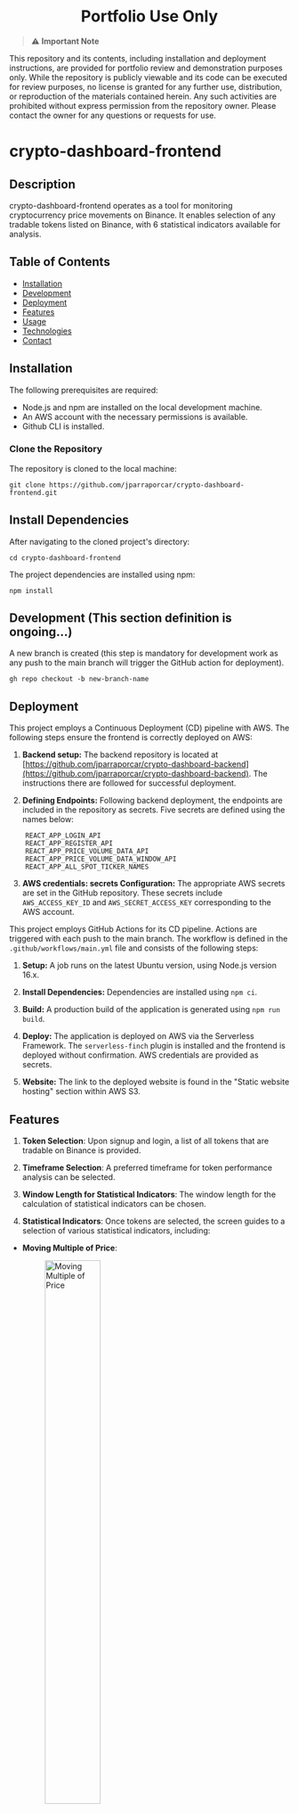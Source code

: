<h1 align="center">Portfolio Use Only</h1>

> :warning: **Important Note**

This repository and its contents, including installation and deployment instructions, are provided for portfolio review and demonstration purposes only. While the repository is publicly viewable and its code can be executed for review purposes, no license is granted for any further use, distribution, or reproduction of the materials contained herein. Any such activities are prohibited without express permission from the repository owner. Please contact the owner for any questions or requests for use.

# crypto-dashboard-frontend

## Description

crypto-dashboard-frontend operates as a tool for monitoring cryptocurrency price movements on Binance. It enables selection of any tradable tokens listed on Binance, with 6 statistical indicators available for analysis.

## Table of Contents

- [Installation](#installation)
- [Development](#development)
- [Deployment](#deployment)
- [Features](#features)
- [Usage](#usage)
- [Technologies](#technologies)
- [Contact](#contact)

## Installation

The following prerequisites are required:

- Node.js and npm are installed on the local development machine.
- An AWS account with the necessary permissions is available.
- Github CLI is installed.

### Clone the Repository

The repository is cloned to the local machine:

```
git clone https://github.com/jparraporcar/crypto-dashboard-frontend.git
```


## Install Dependencies

After navigating to the cloned project's directory:

```
cd crypto-dashboard-frontend
```

The project dependencies are installed using npm:

```
npm install
```

## Development (This section definition is ongoing...)

A new branch is created (this step is mandatory for development work as any push to the main branch will trigger the GitHub action for deployment).

```
gh repo checkout -b new-branch-name
```

## Deployment

This project employs a Continuous Deployment (CD) pipeline with AWS. The following steps ensure the frontend is correctly deployed on AWS:

1. **Backend setup:** The backend repository is located at [https://github.com/jparraporcar/crypto-dashboard-backend](https://github.com/jparraporcar/crypto-dashboard-backend). The instructions there are followed for successful deployment.

2. **Defining Endpoints:** Following backend deployment, the endpoints are included in the repository as secrets. Five secrets are defined using the names below:

```
    REACT_APP_LOGIN_API
    REACT_APP_REGISTER_API
    REACT_APP_PRICE_VOLUME_DATA_API
    REACT_APP_PRICE_VOLUME_DATA_WINDOW_API
    REACT_APP_ALL_SPOT_TICKER_NAMES
```


3. **AWS credentials: secrets Configuration:** The appropriate AWS secrets are set in the GitHub repository. These secrets include `AWS_ACCESS_KEY_ID` and `AWS_SECRET_ACCESS_KEY` corresponding to the AWS account.

This project employs GitHub Actions for its CD pipeline. Actions are triggered with each push to the main branch. The workflow is defined in the `.github/workflows/main.yml` file and consists of the following steps:

1. **Setup:** A job runs on the latest Ubuntu version, using Node.js version 16.x.

2. **Install Dependencies:** Dependencies are installed using `npm ci`.

3. **Build:** A production build of the application is generated using `npm run build`.

4. **Deploy:** The application is deployed on AWS via the Serverless Framework. The `serverless-finch` plugin is installed and the frontend is deployed without confirmation. AWS credentials are provided as secrets.

5. **Website:** The link to the deployed website is found in the "Static website hosting" section within AWS S3.

## Features

1. **Token Selection**: Upon signup and login, a list of all tokens that are tradable on Binance is provided.

2. **Timeframe Selection**: A preferred timeframe for token performance analysis can be selected.

3. **Window Length for Statistical Indicators**: The window length for the calculation of statistical indicators can be chosen.

4. **Statistical Indicators**: Once tokens are selected, the screen guides to a selection of various statistical indicators, including:



- **Moving Multiple of Price**:
    <br />
    <figure>
        <img style="width:50%; height:auto;" src="./screenshots/moving-multiple-of-price.jpg" alt="Moving Multiple of Price">
    </figure>
    <br />
    <br />
    <figure>
        <img style="width:150%; height:auto;" src="./screenshots/moving-multiple-of-price-explanation.jpg" alt="Moving Multiple of price explanation">
    </figure> 
    <br />
    <br />
- **Moving Multiple of Volume**:
    <br />
    <figure>
        <img style="width:50%; height:auto;" src="./screenshots/moving-multiple-of-volume.jpg" alt="Moving Multiple of Volume">
    </figure>
    <br />
    <br />
    <figure>
        <img style="width:150%; height:auto;" src="./screenshots/moving-multiple-of-volume-explanation.jpg" alt="Moving Multiple of Volume explanation">
    </figure> 
    <br />
    <br />
- **Moving Average Multiple of Price**:
    <br />
    <figure>
        <img style="width:50%; height:auto;" src="./screenshots/moving-multiple-of-price-avg.jpg" alt="Moving Average Multiple of Price">
    </figure>
    <br />
    <br />
    <figure>
        <img style="width:150%; height:auto;" src="./screenshots/moving-multiple-of-price-avg-explanation.jpg" alt="Moving Average Multiple of Price explanation">
    </figure> 
    <br />
    <br />
- **Moving Average Multiple of Volume**:
    <br />
    <figure>
        <img style="width:50%; height:auto;" src="./screenshots/moving-multiple-of-volume-avg.jpg" alt="Moving Average Multiple of Volume">
    </figure>
    <br />
    <br />
    <figure>
        <img style="width:150%; height:auto;" src="./screenshots/moving-multiple-of-volume-avg-explanation.jpg" alt="Moving Average Multiple of Volume explanation">
    </figure> 
    <br />
    <br />
- **Moving Accumulated Rate of Change of Multiple Price**:
    <br />
    <figure>
        <img style="width:50%; height:auto;" src="./screenshots/moving-multiple-of-price-arc.jpg" alt="Moving Accumulated Rate of Change of Multiple Price">
    </figure>
    <figure>
        <img style="width:150%; height:auto;" src="./screenshots/moving-multiple-of-price-arc-explanation.jpg" alt="Accumulated Rate of Change of Multiple of Price explanation">
    </figure> 
    <br />
    <br />
- **Moving Accumulated Rate of Change of Multiple Volume**:
    <br />
    <figure>
        <img style="width:50%; height:auto;" src="./screenshots/moving-multiple-of-volume-arc.jpg" alt="Moving Accumulated Rate of Change of Multiple Volume">
    </figure>
    <br />
    <figure>
        <img style="width:150%; height:auto;" src="./screenshots/moving-multiple-of-volume-arc-explanation.jpg" alt="Moving Accumulated Rate of Change of Multiple Volume explanation">
    </figure> 
   <br />
   <br />

## Usage

   <br />
    <figure>
        <img style="width:125%; height:auto;" src="./screenshots/app-flow.jpg" alt="App flow">
    </figure> 
   <br />

### Technologies

The crypto-dashboard-frontend application leverages several libraries and frameworks to build an effective, dynamic, and interactive user interface. Below are the main technologies used:

- **ReactJS**: A JavaScript library for building user interfaces. React allows developers to create large web applications that can change data, without reloading the page.

- **Redux Toolkit**: The official, opinionated, batteries-included toolset for efficient Redux development. It is used for state management in the application.

- **TypeScript**: A strict syntactical superset of JavaScript, which adds static typing. This helps to write safer and more readable code, making it easier to maintain.

- **Emotion**: A powerful library for writing CSS in JavaScript. It helps to style components in a more modular and maintainable way.

- **Material UI**: A popular React UI framework with a set of React components that implement Google's Material Design.

- **Axios**: A promise-based HTTP client for the browser and Node.js. It simplifies the process of making asynchronous HTTP requests from the client to the server.

- **React Hook Form**: A performant, flexible and extensible forms library with easy-to-use validation.

- **React Three Fiber and Drei**: Libraries that bring React's component model to Three.js, a cross-browser JavaScript library used to create and display animated 3D computer graphics on a Web browser.

- **Chart.js and React-Chartjs-2**: Charting libraries that help in the visual representation of data in form of charts.

- **Mathjs**: An extensive math library for JavaScript and Node.js. It provides a flexible and user-friendly interface for all kinds of mathematical operations.

- **JWT Decode**: A library to decode JSON Web Tokens (JWT) in JavaScript.

- **Zod**: A TypeScript-first schema declaration and validation library.

- **Serverless and Serverless Finch**: Frameworks for building applications comprised of microservices that helps in deploying AWS lambda functions easily.

- **ESLint and Prettier**: Tools for identifying and reporting on patterns in JavaScript, enhancing code quality and formatting.


## Contact

If you want to contact me you can reach me at:

- **Name**: `Jordi Parra Porcar`
- **Email**: `jordiparraporcar@gmail.com`
- **LinkedIn**: [`Jordi Parra Porcar`](https://www.linkedin.com/in/jordiparraporcar/)
